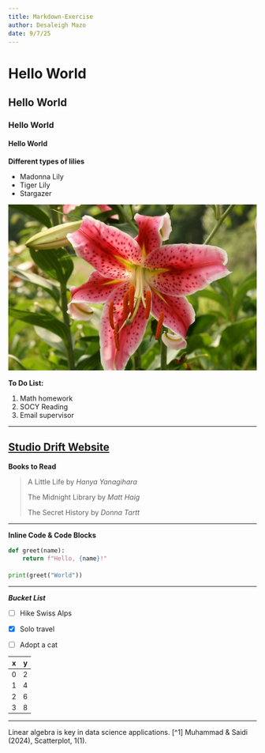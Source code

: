 ```yaml
---
title: Markdown-Exercise
author: Desaleigh Mazo
date: 9/7/25
---
```

# Hello World
## Hello World
### Hello World
#### Hello World


**Different types of lilies**
- Madonna Lily
- Tiger Lily
- Stargazer

![Lily](lily.jpg)

**To Do List:**
1. Math homework
2. SOCY Reading
3. Email supervisor

---
[Studio Drift Website](https://studiodrift.com/works/)
---

**Books to Read**
> A Little Life by *Hanya Yanagihara* 
> 
> The Midnight Library by *Matt Haig*
>
> The Secret History by *Donna Tartt*
---
**Inline Code & Code Blocks**
```python
def greet(name):
    return f"Hello, {name}!"

print(greet("World"))
```
---

***Bucket List***
- [ ] Hike Swiss Alps
- [x] Solo travel
- [ ] Adopt a cat


| x | y |
|----------|----------|
| 0 | 2 |
| 1 | 4 |
| 2 | 6 |
| 3 | 8 |

---

Linear algebra is key in data science applications.
                [^1] Muhammad & Saidi (2024), Scatterplot, 1(1).
